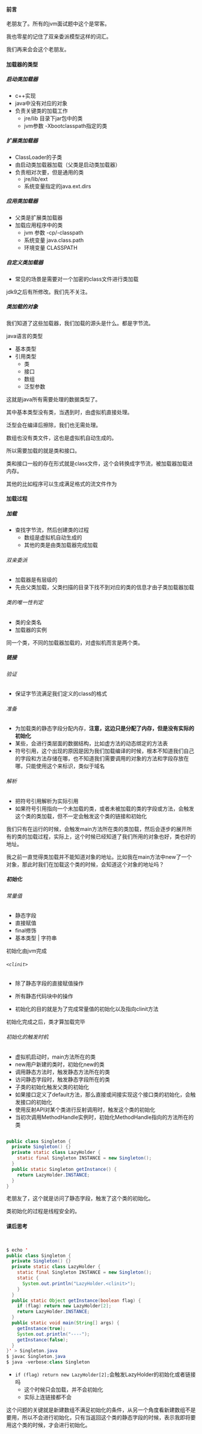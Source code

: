 #### 前言

老朋友了。所有的jvm面试题中这个是常客。

我也零星的记住了双亲委派模型这样的词汇。

我们再来会会这个老朋友。





#### 加载器的类型

##### 启动类加载器

- c++实现
- java中没有对应的对象
- 负责关键类的加载工作
  - jre/lib 目录下jar包中的类
  - jvm参数 -Xbootclasspath指定的类

##### 扩展类加载器

- ClassLoader的子类
- 由启动类加载器加载（父类是启动类加载器）
- 负责相对次要，但是通用的类
  - jre/lib/ext
  - 系统变量指定的java.ext.dirs

##### 应用类加载器

- 父类是扩展类加载器
- 加载应用程序中的类
  - jvm 参数 -cp/-classpath
  - 系统变量 java.class.path
  - 环境变量 CLASSPATH



##### 自定义类加载器

- 常见的场景是需要对一个加密的class文件进行类加载

jdk9之后有所修改。我们先不关注。



##### 类加载的对象

我们知道了这些加载器，我们加载的源头是什么。都是字节流。

java语言的类型

- 基本类型
- 引用类型
  - 类
  - 接口
  - 数组
  - 泛型参数

这就是java所有需要处理的数据类型了。

其中基本类型没有类，当遇到时，由虚拟机直接处理。

泛型会在编译后擦除，我们也无需处理。

数组也没有类文件，这也是虚拟机自动生成的。



所以需要加载的就是类和接口。

类和接口一般的存在形式就是class文件，这个会转换成字节流，被加载器加载进内存。

其他的比如程序可以生成满足格式的流文件作为



#### 加载过程

##### 加载

- 查找字节流，然后创建类的过程
  - 数组是虚拟机自动生成的
  - 其他的类是由类加载器完成加载



###### 双亲委派

- 加载器是有层级的
- 先由父类加载，父类扫描的目录下找不到对应的类的信息才由子类加载器加载



###### 类的唯一性判定

- 类的全类名
- 加载器的实例

同一个类，不同的加载器加载的，对虚拟机而言是两个类。





##### 链接

###### 验证

- 保证字节流满足我们定义的class的格式



###### 准备

- 为加载类的静态字段分配内存，**注意，这边只是分配了内存，但是没有实际的初始化**
- 某些，会进行类层面的数据结构，比如虚方法的动态绑定的方法表
- 符号引用，这个出现的原因是因为我们加载编译的时候，根本不知道我们自己的字段和方法存储在哪，也不知道我们需要调用的对象的方法和字段存放在哪，只能使用这个来标识，类似于域名



###### 解析

- 把符号引用解析为实际引用
- 如果符号引用指向一个未加载的类，或者未被加载的类的字段或方法，会触发这个类的类加载，但不一定会触发这个类的链接和初始化





我们只有在运行的时候，会触发main方法所在类的类加载，然后会逐步的展开所有的类的加载过程，实际上，这个时候已经知道了我们所用的对象也好，类也好的地址。

我之前一直觉得类加载并不能知道对象的地址。比如我在main方法中new了一个对象，那此时我们在加载这个类的时候，会知道这个对象的地址吗？



##### 初始化

###### 常量值

- 静态字段
- 直接赋值
- final修饰
- 基本类型 | 字符串

初始化由jvm完成



###### `<clinit>`

- 除了静态字段的直接赋值操作
- 所有静态代码块中的操作



- 初始化的目的就是为了完成常量值的初始化以及指向clinit方法



初始化完成之后，类才算加载完毕



###### 初始化的触发时机

- 虚拟机启动时，main方法所在的类
- new用户新建的类时，初始化new的类
- 调用静态方法时，触发静态方法所在的类
- 访问静态字段时，触发静态字段所在的类
- 子类的初始化触发父类的初始化
- 如果接口定义了default方法，那么直接或间接实现这个接口类的初始化，会触发接口的初始化
- 使用反射API对某个类进行反射调用时，触发这个类的初始化
- 当初次调用MethodHandle实例时，初始化MethodHandle指向的方法所在的类

```java

public class Singleton {
  private Singleton() {}
  private static class LazyHolder {
    static final Singleton INSTANCE = new Singleton();
  }
  public static Singleton getInstance() {
    return LazyHolder.INSTANCE;
  }
}
```

老朋友了，这个就是访问了静态字段，触发了这个类的初始化。

类初始化的过程是线程安全的。



#### 课后思考

```java


$ echo '
public class Singleton {
  private Singleton() {}
  private static class LazyHolder {
    static final Singleton INSTANCE = new Singleton();
    static {
      System.out.println("LazyHolder.<clinit>");
    }
  }
  public static Object getInstance(boolean flag) {
    if (flag) return new LazyHolder[2];
    return LazyHolder.INSTANCE;
  }
  public static void main(String[] args) {
    getInstance(true);
    System.out.println("----");
    getInstance(false);
  }
}' > Singleton.java
$ javac Singleton.java
$ java -verbose:class Singleton
```

- `if (flag) return new LazyHolder[2];`会触发LazyHolder的初始化或者链接吗
  - 这个时候只会加载，并不会初始化
  - 实际上连链接都不会



这个问题的关键就是新建数组不满足初始化的条件，从另一个角度看新建数组不是要用，所以不会进行初始化，只有当返回这个类的静态字段的时候，表示我即将要用这个类的时候，才会进行初始化。
